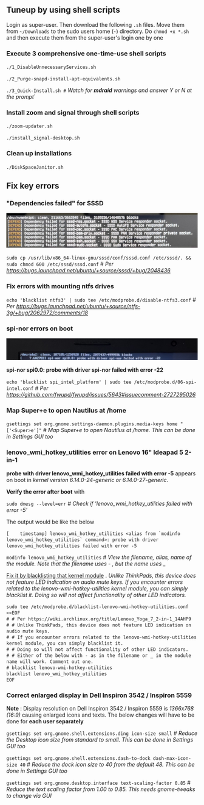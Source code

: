 ## Tuneup by using shell scripts

Login as super-user. Then download the following `.sh` files. Move them from `~/Downloads` to the sudo users home (`~`) directory. Do `chmod +x *.sh` and then execute them from the super-user's login one by one

### Execute 3 comprehensive one-time-use shell scripts

`./1_DisableUnnecessaryServices.sh`

`./2_Purge-snapd-install-apt-equivalents.sh`

`./3_Quick-Install.sh #` *Watch for **mdraid** warnings and answer Y or N at the prompt*`

### Install zoom and signal through shell scripts

`./zoom-updater.sh`

`./install_signal-desktop.sh`

### Clean up installations

`./DiskSpaceJanitor.sh`


## Fix key errors

### "Dependencies failed" for SSSD

![Alt text](sssd%20dependency%20failed.jpg "sssd dependency failed")

`sudo cp /usr/lib/x86_64-linux-gnu/sssd/conf/sssd.conf /etc/sssd/. && sudo chmod 600 /etc/sssd/sssd.conf` # *Per https://bugs.launchpad.net/ubuntu/+source/sssd/+bug/2048436*

### Fix errors with mounting ntfs drives

`echo 'blacklist ntfs3' | sudo tee /etc/modprobe.d/disable-ntfs3.conf` # *Per https://bugs.launchpad.net/ubuntu/+source/ntfs-3g/+bug/2062972/comments/18*

### spi-nor errors on boot

![Alt text](spi-nor%20failed.jpg "spi-nor failed")

**spi-nor spi0.0: probe with driver spi-nor failed with error -22**

`echo 'blacklist spi_intel_platform' | sudo tee /etc/modprobe.d/06-spi-intel.conf` # *Per https://github.com/fwupd/fwupd/issues/5643#issuecomment-2727295026*

### Map Super+e to open Nautilus at /home

`gsettings set org.gnome.settings-daemon.plugins.media-keys home "['<Super>e']"` # *Map Super+e to open Nautilus at /home. This can be done in Settings GUI too*

### lenovo_wmi_hotkey_utilities error on Lenovo 16" Ideapad 5 2-in-1

**probe with driver lenovo_wmi_hotkey_utilities failed with error -5** appears on boot in *kernel version 6.14.0-24-generic or 6.14.0-27-generic*. 

**Verify the error after boot** with

`sudo dmesg --level=err` # *Check if 'lenovo_wmi_hotkey_utilities failed with error -5'*

The output would be like the below
```
[    timestamp] lenovo_wmi_hotkey_utilities <alias from `modinfo lenovo_wmi_hotkey_utilities` command>: probe with driver lenovo_wmi_hotkey_utilities failed with error -5
```

`modinfo lenovo_wmi_hotkey_utilities` # *View the filename, alias, name of the module. Note that the filename uses - , but the name uses _*

[Fix it by blacklisting that kernel module](https://wiki.archlinux.org/title/Lenovo_Yoga_7_2-in-1_14AHP9) . *Unlike ThinkPads, this device does not feature LED indication on audio mute keys. If you encounter errors related to the lenovo-wmi-hotkey-utilities kernel module, you can simply blacklist it. Doing so will not affect functionality of other LED indicators.*

```
sudo tee /etc/modprobe.d/blacklist-lenovo-wmi-hotkey-utilities.conf <<EOF
# # Per https://wiki.archlinux.org/title/Lenovo_Yoga_7_2-in-1_14AHP9
# # Unlike ThinkPads, this device does not feature LED indication on audio mute keys.
# # If you encounter errors related to the lenovo-wmi-hotkey-utilities kernel module, you can simply blacklist it.
# # Doing so will not affect functionality of other LED indicators.
# # Either of the below with - as in the filename or _ in the module name will work. Comment out one.
# blacklist lenovo-wmi-hotkey-utilities
blacklist lenovo_wmi_hotkey_utilities
EOF
```

### Correct enlarged display in Dell Inspiron 3542 / Inspiron 5559

**Note** :  Display resolution on Dell Inspiron 3542 / Inspiron 5559 is *1366x768 (16:9)* causing enlarged icons and texts. The below changes will have to be done for **each user separately**

`gsettings set org.gnome.shell.extensions.ding icon-size small` # *Reduce the Desktop icon size from standard to small. This can be done in Settings GUI too*

`gsettings set org.gnome.shell.extensions.dash-to-dock dash-max-icon-size 40` # *Reduce the dock icon size to 40 from the default 48. This can be done in Settings GUI too*

`gsettings set org.gnome.desktop.interface text-scaling-factor 0.85` # *Reduce the text scaling factor from 1.00 to 0.85. This needs gnome-tweaks to change via GUI*

